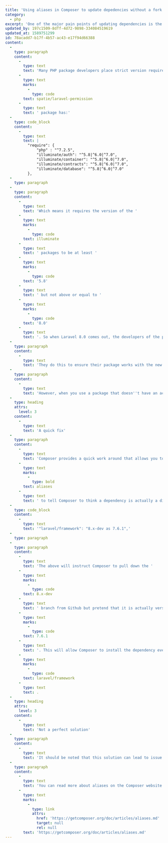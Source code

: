 ```yaml
---
title: 'Using aliases in Composer to update depedencies without a fork'
category:
  - php
excerpt: 'One of the major pain points of updating dependencies is the strict version requirements developers place on their packages.'
updated_by: 197c1509-8dff-4d72-9898-334084519619
updated_at: 1589751299
id: 78acadd7-b17f-4b57-ac43-e17f94d66388
content:
  -
    type: paragraph
    content:
      -
        type: text
        text: 'Many PHP package developers place strict version requirements on their packages. For example, the '
      -
        type: text
        marks:
          -
            type: code
        text: spatie/laravel-permission
      -
        type: text
        text: ' package has:'
  -
    type: code_block
    content:
      -
        type: text
        text: |
          "require": {
              "php" : "^7.2.5",
              "illuminate/auth": "^5.8|^6.0|^7.0",
              "illuminate/container": "^5.8|^6.0|^7.0",
              "illuminate/contracts": "^5.8|^6.0|^7.0",
              "illuminate/database": "^5.8|^6.0|^7.0"
          },
  -
    type: paragraph
  -
    type: paragraph
    content:
      -
        type: text
        text: 'Which means it requires the version of the '
      -
        type: text
        marks:
          -
            type: code
        text: illuminate
      -
        type: text
        text: ' packages to be at least '
      -
        type: text
        marks:
          -
            type: code
        text: '5.8'
      -
        type: text
        text: ' but not above or equal to '
      -
        type: text
        marks:
          -
            type: code
        text: '8.0'
      -
        type: text
        text: '. So when Laravel 8.0 comes out, the developers of the package will need to update their composer version requirements before users can update to Laravel 8.0. '
  -
    type: paragraph
    content:
      -
        type: text
        text: 'They do this to ensure their package works with the new version, which is fair enough if the package developers are active and quick to update their packages.'
  -
    type: paragraph
    content:
      -
        type: text
        text: 'However, when you use a package that doesn''t have an active maintainer, or the maintainer is not quick to update their package, you''re stuck with not being able to update your dependencies.'
  -
    type: heading
    attrs:
      level: 3
    content:
      -
        type: text
        text: 'A quick fix'
  -
    type: paragraph
    content:
      -
        type: text
        text: 'Composer provides a quick work around that allows you to update your dependencies without Composer complaining about version mismatches. You can use '
      -
        type: text
        marks:
          -
            type: bold
        text: aliases
      -
        type: text
        text: ' to tell Composer to think a dependency is actually a different version than what is being installed. Here''s an example:'
  -
    type: code_block
    content:
      -
        type: text
        text: '"laravel/framework": "8.x-dev as 7.6.1",'
  -
    type: paragraph
  -
    type: paragraph
    content:
      -
        type: text
        text: 'The above will instruct Composer to pull down the '
      -
        type: text
        marks:
          -
            type: code
        text: 8.x-dev
      -
        type: text
        text: ' branch from Github but pretend that it is actually version '
      -
        type: text
        marks:
          -
            type: code
        text: 7.6.1
      -
        type: text
        text: '. This will allow Composer to install the dependency even though other dependencies may explicitly require version 7.x of '
      -
        type: text
        marks:
          -
            type: code
        text: laravel/framework
      -
        type: text
        text: .
  -
    type: heading
    attrs:
      level: 3
    content:
      -
        type: text
        text: 'Not a perfect solution'
  -
    type: paragraph
    content:
      -
        type: text
        text: 'It should be noted that this solution can lead to issue of its own. Even though Composer will install the dependencies correctly, the dependencies may no longer work well together. You should ensure you have adequate tests setup if you use aliases. '
  -
    type: paragraph
    content:
      -
        type: text
        text: 'You can read more about aliases on the Composer website: '
      -
        type: text
        marks:
          -
            type: link
            attrs:
              href: 'https://getcomposer.org/doc/articles/aliases.md'
              target: null
              rel: null
        text: 'https://getcomposer.org/doc/articles/aliases.md'
---
```

